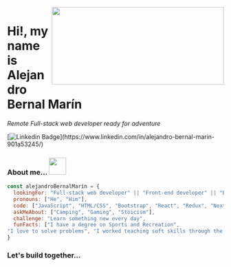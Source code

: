 <img  align='right' src="https://media.giphy.com/media/Nx0rz3jtxtEre/giphy.gif" width="400" height="180">



# Hi!, my name is Alejandro Bernal Marín



<p><em>Remote Full-stack web developer ready for adventure</em>
  
  [![Linkedin Badge](https://img.shields.io/badge/-Alejandro%20Bernal-blue?style=flat-square&logo=Linkedin&logoColor=white&link=[https://www.linkedin.com/in/ellievillalejos/](https://www.linkedin.com/in/alejandro-bernal-marin-901a53245/))](https://www.linkedin.com/in/alejandro-bernal-marin-901a53245/)
  
  ### About me... <img src= "https://media.giphy.com/media/OMrq9FmUgObwogeL06/giphy.gif" width="40" height="40">
  
  ```javascript
const alejandroBernalMarin = {
    lookingFor: "Full-stack web developer" || "Front-end developer" || "Back-end web developer" ,
    pronouns: ["He", "Him"],
    code: ["JavaScript", "HTML/CSS", "Bootstrap", "React", "Redux", "Next.js", "Ruby", "Ruby on Rails"],
    askMeAbout: ["Camping", "Gaming", "Stoicism"],
    challenge: "Learn something new every day",
    funFacts: ["I have a degree on Sports and Recreation", 
  "I love to solve problems", "I worked teaching soft skills through the educational experience"]
}
```
  
 ### Let's build together...
 

